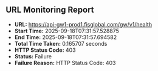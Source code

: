 ## URL Monitoring Report

- **URL:** https://api-gw1-prod1.fisglobal.com/gw/v1/health
- **Start Time:** 2025-09-18T07:31:57.528875
- **End Time:** 2025-09-18T07:31:57.694582
- **Total Time Taken:** 0.165707 seconds
- **HTTP Status Code:** 403
- **Status:** Failure
- **Failure Reason:** HTTP Status Code: 403
